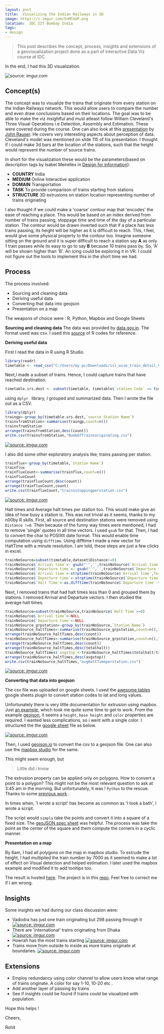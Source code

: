 ```yaml
---
layout: post
title:  Visualizing the Indian Railways in 3D
image: https://i.imgur.com/5nMTnGP.png
location:  IDC IIT Bombay India
tags:
- design
---
```


>This post describes the concept, process, insights and extensions of a geovisualization project done as a part of Interactive Data Viz course at IDC.

In the end, I had this 3D visualization.

<img src="https://i.imgur.com/5nMTnGP.png" title="source: imgur.com" />

Concept(s)
-------
The concept was to visualize the trains that originate from every station on the Indian Railways network. This would allow users to compare the number and even draw conclusions based on their locations. The goal was to be able to make the viz insightful and must atleast follow William Cleveland's Three Visual Operations i.e Detection, Assembly and Estimation. These were covered during the course. One can also look at this [presentation](https://www.slideshare.net/JohnRauser/how-humans-see-data) by [John Rauser](https://www.linkedin.com/in/jrauser/). He covers very interesting aspects about perception of data. Cleveland's model was mentioned on slide 115 of his presentation. I thought if i could make 3d bars at the location of the stations, such that the height would represent the number of source trains.

In short for the visualization these would be the parameters(based on description tags by Isabel Meirelles in [Design for information](http://isabelmeirelles.com/book-design-for-information/)):

- **COUNTRY** India
- **MEDIUM** Online Interactive application
- **DOMAIN** Transportation
- **TASK** To provide comparison of trains starting from stations
- **STRUCTURE** 3D extrusions on station location representing number of trains originating


I also thought if we could make a 'coarse' contour map that 'encodes' the ease of reaching a place. This would be based on an index derived from number of trains passing, stoppage time and time of the day of a particular station. The contour would be drawn inverted such that if a place has less trains passing, its height will be higher as it is difficult to reach. This, I feel, would give some physical property to the contour too. Imagine someone sitting on the ground and it is super difficult to reach a station say **A** as only 1 train passes while its easy to go to say **B** because 10 trains pass by. So, 'A' will be shown higher than 'B'. An icing could be exploring it in VR. I could not figure out the tools to implement this in the short time we had.

Process
------
The process involved:

- Sourcing and cleaning data
- Deriving useful data
- Converting that data into geojson
- Presentation on a map

The weapons of choice were : R, Python, Mapbox and Google Sheets

**Sourcing and cleaning data**
The data was provided by [data.gov.in](https://data.gov.in/catalog/indian-railways-train-time-table-0). The format used was csv.
I used this [source](https://rstudio-pubs-static.s3.amazonaws.com/105630_ac3d5832cb8c4c98bbc7f85d84de4ec9.html) of R codes for reference.

**Deriving useful data**

First I read the data in R using R Studio.

```r
library(readr)
timetable <- read_csv("C:/Users/my pc/Downloads/isl_wise_train_detail_03082015_v1.csv")
```
Next,I made a subset of trains. Hence, I could capture trains that have reached destination.

```r
timetable.srs.dest <- subset(timetable, timetable$`station Code` == timetable$`Destination station Code`)
```

using ```dplyr ```  library, I grouped and summarized data. Then I wrote the file out as a CSV.

```r
library(dplyr)
traingp<-group_by(timetable.srs.dest,`source Station Name`)
trainsfromStation<-summarise(traingp,count=n())
trainsfromStation
arrange(trainsfromStation,desc(count))
write.csv(trainsfromStation,"NumbOfTrainsoriginating.csv")

```
<a href="https://imgur.com/SI78wWt"><img src="https://i.imgur.com/SI78wWt.png" title="source: imgur.com" /></a>

I also did some other exploratory analysis like, trains passing per station.

```r
trainflux<-group_by(timetable,`Station Name`)
trainflux
trainfluxCount<-summarise(trainflux,count=n())
trainfluxCount
arrange(trainfluxCount,desc(count))
arrange(trainfluxCount,count)
write.csv(trainfluxCount,"trainsstoppingperstation.csv")
```

<a href="https://imgur.com/D6cfV6H"><img src="https://i.imgur.com/D6cfV6H.png" title="source: imgur.com" /></a>

Halt times and Average halt times per station too. This would make give an idea of how busy a station is. This was not trivial as it seems, thanks to my n00by R skills. First, all source and destination stations were removed using ``` Distance !=0```. Then because of the funny way times were mentioned, I had to remove 'single' quotes in all time vectors. I used ```gsub``` for that. Then, I had to convert the char to POSIXlt date format. This would enable time computation using ```difftime```. Using difftime I made a new vector for HaltTime with a minute resolution. I am told, these steps are just a few clicks in excel.

```r
trainNoSource=subset(timetable,dataset$Distance!=0)
trainNoSource$`Arrival time`<- gsub("'",'',trainNoSource$`Arrival time`)
trainNoSource$`Departure time`<- gsub("'",'',trainNoSource$`Departure time`)
trainNoSource$`Arrival time`<-strptime(trainNoSource$`Arrival time`,format = ("%H:%M:%S"))
trainNoSource$`Departure time`<-strptime(trainNoSource$`Departure time`,format = ("%H:%M:%S"))
trainNoSource$`Halt Time`<-as.difftime(trainNoSource$`Departure time`-trainNoSource$`Arrival time`,format = "%H:%M:%S",units="mins")
```
Next, I removed trains that had halt times less than 0 and grouped them by stations. I removed Arrival and Departure vectors. I then studied the average halt times.

```r
trainNoSource=subset(trainNoSource,trainNoSource$`Halt Time`>=0)
trainNoSource$`Arrival time`<-NULL
trainNoSource$`Departure time`<-NULL
trainNoSource_grpstation<-group_by(trainNoSource,`Station Name`)
trainNoSource_haltTimes<-summarise(trainNoSource_grpstation,count=n(),totalhalt=sum(trainNoSource_grpstation$`Halt Time`))
arrange(trainNoSource_haltTimes,desc(count))
trainNoSource_haltTimes<-summarise(trainNoSource_grpstation,count=n(),totalhalt=sum(`Halt Time`))
arrange(trainNoSource_haltTimes,desc(count))
arrange(trainNoSource_haltTimes,desc(totalhalt))
trainNoSource_haltTimes$`avgstop`<-trainNoSource_haltTimes$totalhalt/trainNoSource_haltTimes$'count'
arrange(trainNoSource_haltTimes,desc(avgstop))
write.csv(trainNoSource_haltTimes,"avgHaltTimeperstation.csv")
```
<a href="https://imgur.com/D6cfV6H"><img src="https://i.imgur.com/D6cfV6H.png" title="source: imgur.com" /></a>

**Converting that data into geojson**

The csv file was uploaded on google sheets. I used the [awesome tables](https://chrome.google.com/webstore/detail/geocode-by-awesome-table/cnhboknahecjdnlkjnlodacdjelippfg?hl=en) google sheets plugin to convert station codes to lat and long values.

Unfortunately there is very little documentation for extrusion using mapbox. Just [an example](https://www.mapbox.com/mapbox-gl-js/example/3d-extrusion-floorplan/), which took me quite some time to get to work. From the example [geojson](https://www.mapbox.com/mapbox-gl-js/assets/data/indoor-3d-map.geojson), it seems a ```height```, ```base height``` and ```color``` properties are required. I wanted less complications, so i went with a single color. I structured the the [google sheet](https://docs.google.com/spreadsheets/d/11PcWeaLH1PImgipF80lmdjKiA19Tn-BFoyatt3i5hMg/edit?usp=sharing) file as below.

<a href="https://imgur.com/wR2tvOi"><img src="https://i.imgur.com/wR2tvOi.png" title="source: imgur.com" /></a>

Then, I used [geojson.io](http://geojson.io) to convert the csv to a geojson file. One can also use the [mapbox studio](https://www.mapbox.com/studio/) for the same.

This might seem enough, but

> Little did i know

The extrusion property can be applied only on polygons. How to convert a point to a polygon? This might not be the most relevant question to ask at 3:45 am in the morning. But unfortunately, it was ! ```Python``` to the rescue. Thanks to some [previous work](https://s3-us-west-2.amazonaws.com/rohitgupta/main.html) .

In times when, 'I wrote a script' has become as common as 'I took a bath', I wrote a script.

The script would ```simply``` take the points and convert it into a square of a fixed size. The [geoJSON spec sheet](https://tools.ietf.org/html/rfc7946#section-3.1.6) was helpful. The process was take the point as the center of the square and them compute the corners in a cyclic manner.

**Presentation on a map**

By 6am, I had all polygons on the map in mapbox studio. To extrude the height, I had multiplied the train number by 7000 as it seemed to make a lot of effect on Visual detection and helped estimation. I later used the mapbox example and modified it to add tooltips too.

The result is hosted [here](http://rohitg.in/DataViz/index.html). The project is in this [repo](https://github.com/IndianTinker/DataViz). Feel free to correct me if I am wrong.

Insights
-------
Some insights we had during our class discussion were:

- Vadodra has just one train originating but 298 passing through it
  <a href="https://imgur.com/ltiPG0t"><img src="https://i.imgur.com/ltiPG0t.png" title="source: imgur.com" /></a>
- There are 'international' trains originating from Dhaka
  <a href="https://imgur.com/rhdnM7z"><img src="https://i.imgur.com/rhdnM7z.png" title="source: imgur.com" /></a>
- Howrah has the most trains starting
  <a href="https://imgur.com/fVqVIft"><img src="https://i.imgur.com/fVqVIft.png" title="source: imgur.com" /></a>
- Trains move from outside to inside as more trains originate at boundaries.
  <a href="https://imgur.com/u6F0xPr"><img src="https://i.imgur.com/u6F0xPr.png" title="source: imgur.com" /></a>

Extensions
----
- Employ redundancy using color channel to allow users know what range of trains originate. A color for say 1-10, 10-20 etc .
- Add another layer of passing by trains
- See if insights could be found if trains could be visualized with population.

Hope this helps !

Cheers,


Rohit

